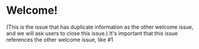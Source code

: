 # Welcome!

(This is the issue that has duplicate information as the other welcome issue, and we will ask users to close this issue.) It's important that this issue references the other welcome issue, like #1